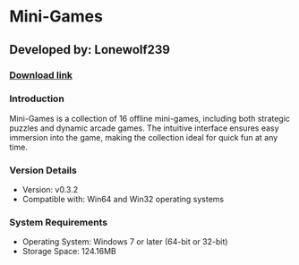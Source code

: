 # **Mini-Games**
## Developed by: **Lonewolf239**
### **[Download link](https://base-escape.ru/downloads/Setup_Mini_Games.exe)**

### Introduction
Mini-Games is a collection of 16 offline mini-games, including both strategic puzzles and dynamic arcade games. The intuitive interface ensures easy immersion into the game, making the collection ideal for quick fun at any time.

### Version Details
- Version: v0.3.2
- Compatible with: Win64 and Win32 operating systems

### System Requirements
- Operating System: Windows 7 or later (64-bit or 32-bit)
- Storage Space: 124.16MB